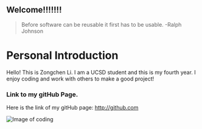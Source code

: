 ## Welcome!!!!!!!

> Before software can be reusable it first has to be usable. 
> -Ralph Johnson

# Personal Introduction

Hello! This is Zongchen Li. I am a UCSD student and this is my fourth year. I enjoy coding and work with others to make a good project!

### Link to my gitHub Page.

Here is the link of my gitHub page:
http://github.com 

![Image of coding](https://www.bgosoftware.com/blog/wp-content/uploads/2016/03/insidepost_coding.jpg)

